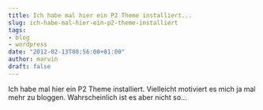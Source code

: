 ```yaml
---
title: Ich habe mal hier ein P2 Theme installiert...
slug: ich-habe-mal-hier-ein-p2-theme-installiert
tags:
- blog
- wordpress
date: "2012-02-13T08:56:00+01:00"
author: marvin
draft: false
---
```

Ich habe mal hier ein P2 Theme installiert. Vielleicht motiviert es mich
ja mal mehr zu bloggen. Wahrscheinlich ist es aber nicht so...